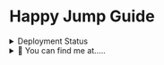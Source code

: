 # Happy Jump Guide 


<details>
  <summary>Deployment Status</summary>
  <p align="center">
    <img src="https://api.netlify.com/api/v1/badges/97101fdf-0136-4b5f-800a-d9ef7339c034/deploy-status" alt="Netlify Status">
    <br>
    <div align="center">
<img src="https://gyazo.com/9add96d1baa560ac486468d33c5aba15.png" alt="GPL-3.0">
</div>
  </p>
</details>

<details>
  <summary>👀 You can find me at.....</summary>
  <p align="center">
    Torn City<br>
    <a href="https://www.torn.com/2184575"><img src="https://www.torn.com/signature.php?id=3&user=2184575" alt="Torn City Signature"></a>
    <br><br>
    On Discord<br>
    <img src="https://dcbadge.vercel.app/api/shield/459644548541448212?style=flat&logoColor=presence" alt="Phillip_J_Fry">
    <br>or in<br>
    <img src="https://img.shields.io/discord/1075820592034500718?label=TC-ESSENTIALS&style=flat&logoColor=3333cc">
    <br>
  </p>
</details>
